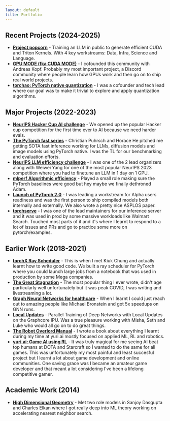 ```yaml
---
layout: default
title: Portfolio
---
```


## Recent Projects (2024-2025)

- **[Project popcorn](https://gpu-mode.github.io/popcorn/)** - Training an LLM in public to generate efficient CUDA and Triton Kernels. With 4 key workstreams: Data, Infra, Science and Language.
- **[GPU MODE (fka CUDA MODE)](https://discord.com/invite/gpumode)** - I cofounded this community with Andreas Kopf. Probably my most important project, a Discord community where people learn how GPUs work and then go on to ship real world projects.
- **[torchao: PyTorch native quantization](https://github.com/pytorch/ao)** - I was a cofounder and tech lead where our goal was to make it trivial to explore and apply quantization algorithms.

## Major Projects (2022-2023)

- **[NeurIPS Hacker Cup AI challenge](https://www.facebook.com/codingcompetitions/hacker-cup)** - We opened up the popular Hacker cup competition for the first time ever to AI because we need harder evals.
- **[The PyTorch fast series](https://pytorch.org/blog/accelerating-generative-ai-2/)** - Christian Puhrsch and Horace He pitched me getting SOTA fast inference working for LLMs, diffusion models and image models using PyTorch native. I was the TL for our benchmarking and evaluation efforts.
- **[NeurIPS LLM efficiency challenge](https://llm-efficiency-challenge.github.io/)** - I was one of the 2 lead organizers along with Weiwei Yang for one of the most popular NeurIPS 2023 competition where you had to finetune an LLM in 1 day on 1 GPU.
- **[mlperf Algorithmic efficiency](https://github.com/mlcommons/algorithmic-efficiency)** - Played a small role making sure the PyTorch baselines were good but hey maybe we finally dethroned Adam.
- **[Launch of PyTorch 2.0](https://pytorch.org/get-started/pytorch-2.0/)** - I was leading a workstream for Alpha users readiness and was the first person to ship compiled models both internally and externally. We also wrote a pretty nice ASPLOS paper.
- **[torchserve](https://github.com/pytorch/serve)** - I was one of the lead maintainers for our inference server and it was used in prod by some massive workloads like Walmart Search. Touched most parts of it and it's where I learnt to respond to a lot of issues and PRs and go to practice some more on pytorch/examples.

## Earlier Work (2018-2021)

- **[torchX Ray Scheduler](https://github.com/pytorch/torchx)** - This is when I met Kiuk Chung and actually learnt how to write good code. We built a ray scheduler for PyTorch where you could launch large jobs from a notebook that was used in production by some Mega companies.
- **[The Great Stagnation](https://marksaroufim.substack.com/p/machine-learning-the-great-stagnation)** - The most popular thing I ever wrote, didn't age particularly well unfortunately but it was peak COVID, I was writing and livestreaming a lot.
- **[Graph Neural Networks for healthcare](https://towardsdatascience.com/predictions-and-hopes-for-graph-ml-in-2021-6af2121c3e3d)** - When I learnt I could just reach out to amazing people like Michael Bronstein and got 5x speedups on GNN runs.
- **[Local Updates](https://arxiv.org/abs/2012.03837)** - Parallel Training of Deep Networks with Local Updates on the Graphcore IPU. Was a true pleasure working with Misha, Seth and Luke who would all go on to do great things.
- **[The Robot Overlord Manual](https://marksaroufim.medium.com/the-robot-overlord-manual-d4ee709155bc)** - I wrote a book about everything I learnt during my time at yuri.ai mostly focused on applied ML, RL and robotics.
- **[yuri.ai: Game AI using RL](https://marksaroufim.medium.com/reinforcement-learning-a-declarative-paradigm-for-game-ai-41da1ee92cd9)** - It was truly magical for me seeing AI beat top humans at DOTA and Starcraft so I wanted to do the same for all games. This was unfortunately my most painful and least succesful project but I learnt a lot about game development and online communities. One saving grace was I became an amateur game developer and that meant a lot considering I've been a lifelong competitive gamer.

## Academic Work (2014)

- **[High Dimensional Geometry](https://arxiv.org/abs/1507.03338)** - Met two role models in Sanjoy Dasgupta and Charles Elkan where I got really deep into ML theory working on accelerating nearest neighbor search.